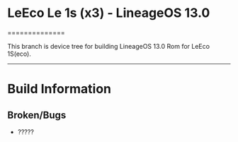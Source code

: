 # LeEco Le 1s (x3) - LineageOS 13.0
==============

This branch is device tree for building LineageOS 13.0 Rom for LeEco 1S(eco).

---

# Build Information

## Broken/Bugs
* ?????
